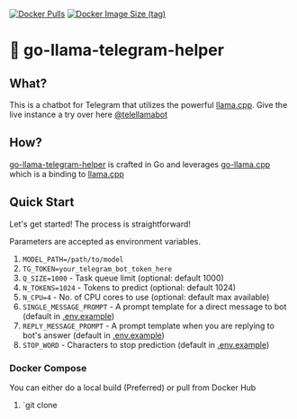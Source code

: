[![Docker Pulls](https://img.shields.io/docker/pulls/tartown/go-llama-telegram-helper)](https://hub.docker.com/r/tartown/go-llama-telegram-helper)
[![Docker Image Size (tag)](https://img.shields.io/docker/image-size/tartown/go-llama-telegram-helper/latest)](https://hub.docker.com/r/tartown/go-llama-telegram-helper)

# 🦙 go-llama-telegram-helper

## What?
This is a chatbot for Telegram that utilizes the powerful [llama.cpp](https://github.com/ggerganov/llama.cpp). Give the live instance a try over here [@telellamabot](https://t.me/telellamabot)

## How?
[go-llama-telegram-helper](https://github.com/tartown/go-llama-telegram-helper) is crafted in Go and leverages [go-llama.cpp](https://github.com/go-skynet/go-llama.cpp) which is a binding to [llama.cpp](https://github.com/ggerganov/llama.cpp)

## Quick Start
Let's get started! The process is straightforward!

Parameters are accepted as environment variables.

1. `MODEL_PATH=/path/to/model`
2. `TG_TOKEN=your_telegram_bot_token_here`
3. `Q_SIZE=1000` - Task queue limit (optional: default 1000)
4. `N_TOKENS=1024` - Tokens to predict (optional: default 1024)
5. `N_CPU=4` - No. of CPU cores to use (optional: default max available)
6. `SINGLE_MESSAGE_PROMPT` - A prompt template for a direct message to bot (default in [.env.example](.env.example))
7. `REPLY_MESSAGE_PROMPT` - A prompt template when you are replying to bot's answer (default in [.env.example](.env.example))
8. `STOP_WORD` - Characters to stop prediction (default in [.env.example](.env.example))

### Docker Compose
You can either do a local build (Preferred) or pull from Docker Hub
1. `git clone